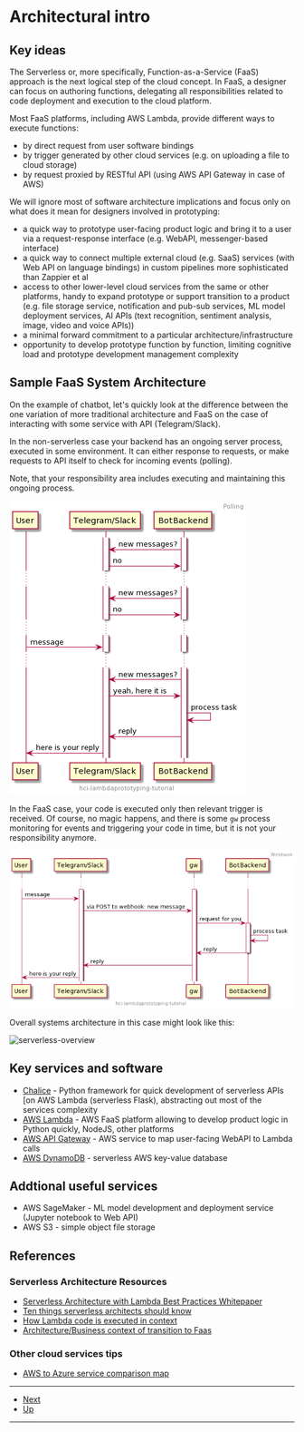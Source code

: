 # Architectural intro

## Key ideas

The Serverless or, more specifically, Function-as-a-Service (FaaS) approach is the next logical step of the cloud concept. 
In FaaS, a designer can focus on authoring functions, delegating all responsibilities related to code deployment and execution to the cloud platform.

Most FaaS platforms, including AWS Lambda, provide different ways to execute functions:

- by direct request from user software bindings
- by trigger generated by other cloud services (e.g. on uploading a file to cloud storage)
- by request proxied by RESTful API (using AWS API Gateway in case of AWS)

We will ignore most of software architecture implications and focus only on what does it mean for designers involved in prototyping:

- a quick way to prototype user-facing product logic and bring it to a user via a request-response interface (e.g. WebAPI, messenger-based interface)
- a quick way to connect multiple external cloud (e.g. SaaS) services (with Web API on language bindings) in custom pipelines more sophisticated than Zappier et al
- access to other lower-level cloud services from the same or other platforms, handy to expand prototype or support transition to a product (e.g. file storage service, 
notification and pub-sub services, ML model deployment services, AI APIs (text recognition, sentiment analysis, image, video and voice APIs)) 
- a minimal forward commitment to a particular architecture/infrastructure
- opportunity to develop prototype function by function, limiting cognitive load and prototype development management complexity

## Sample FaaS System Architecture

On the example of chatbot, let's quickly look at the difference between the one variation of more traditional architecture and FaaS on the case of interacting with some service with API (Telegram/Slack).

In the non-serverless case your backend has an ongoing server process, executed in some environment. It can either response to requests, or make requests to API itself to check for incoming events (polling).

Note, that your responsibility area includes executing and maintaining this ongoing process.

![server-based/polling](fig/020-001.png)

In the FaaS case, your code is executed only then relevant trigger is received. Of course, no magic happens, and there is some `gw` process monitoring for events and triggering your code in time,
but it is not your responsibility anymore.

![serverless/webhook](fig/020-002.png)

Overall systems architecture in this case might look like this:

![serverless-overview](fig/020-0003.png)

## Key services and software

- [Chalice](https://aws.github.io/chalice/) - Python framework for quick development of serverless APIs [on AWS Lambda (serverless Flask), abstracting out most of the services complexity
- [AWS Lambda](https://aws.amazon.com/lambda/) - AWS FaaS platform allowing to develop product logic in Python quickly, NodeJS, other platforms
- [AWS API Gateway](https://aws.amazon.com/api-gateway/) - AWS service to map user-facing WebAPI to Lambda calls
- [AWS DynamoDB](https://aws.amazon.com/dynamodb/) - serverless AWS key-value database

## Addtional useful services

- AWS SageMaker - ML model development and deployment service (Jupyter notebook to Web API)
- AWS S3 - simple object file storage

## References

### Serverless Architecture Resources

* [Serverless Architecture with Lambda Best Practices Whitepaper](https://d1.awsstatic.com/whitepapers/serverless-architectures-with-aws-lambda.pdf)
* [Ten things serverless architects should know](https://aws.amazon.com/blogs/architecture/ten-things-serverless-architects-should-know/)
* [How Lambda code is executed in context](https://docs.aws.amazon.com/lambda/latest/dg/runtimes-context.html)
* [Architecture/Business context of transition to Faas](https://acloudguru.com/blog/engineering/evolution-of-business-logic-from-monoliths-through-microservices-to-functions)

### Other cloud services tips

* [AWS to Azure service comparison map](https://docs.microsoft.com/en-us/azure/architecture/aws-professional/services)

--- 

* [Next](030startup.md)
* [Up](../README.md)

---
